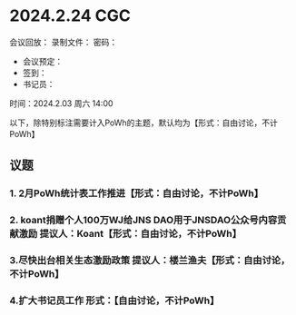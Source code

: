 
# 2024.2.24 CGC

会议回放：
录制文件：
密码：

- 会议预定：
- 签到：
- 书记员：

时间：2024.2.03 周六 14:00

以下，除特别标注需要计入PoWh的主题，默认均为【形式：自由讨论，不计PoWh】

## 议题

### 1. 2月PoWh统计表工作推进【形式：自由讨论，不计PoWh】

### 2. koant捐赠个人100万WJ给JNS DAO用于JNSDAO公众号内容贡献激励 提议人：Koant【形式：自由讨论，不计PoWh】

### 3.尽快出台相关生态激励政策 提议人：楼兰渔夫【形式：自由讨论，不计PoWh】

### 4.扩大书记员工作 形式：【自由讨论，不计PoWh】
